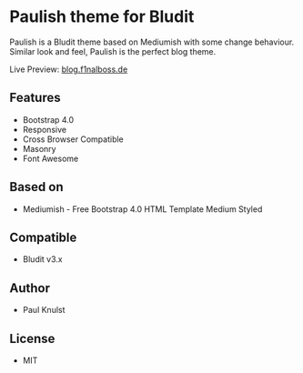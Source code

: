 # Paulish theme for Bludit
Paulish is a Bludit theme based on Mediumish with some change behaviour. Similar look and feel, Paulish is the perfect blog theme.

Live Preview: [blog.f1nalboss.de](https://blog.f1nalboss.de)

## Features
- Bootstrap 4.0
- Responsive
- Cross Browser Compatible
- Masonry
- Font Awesome

## Based on
- Mediumish - Free Bootstrap 4.0 HTML Template Medium Styled

## Compatible
- Bludit v3.x

## Author
- Paul Knulst

## License
- MIT